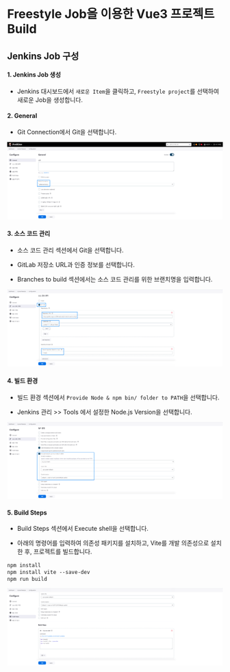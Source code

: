 # Freestyle Job을 이용한 Vue3 프로젝트 Build

## Jenkins Job 구성

#### 1. Jenkins Job 생성

- Jenkins 대시보드에서 `새로운 Item`을 클릭하고, `Freestyle project`를 선택하여 새로운 Job을 생성합니다.

#### 2. General

- Git Connection에서 Git을 선택합니다.

![Freestyle Job-1](images/freestyle-vue-1.png)

#### 3. 소스 코드 관리

- 소스 코드 관리 섹션에서 Git을 선택합니다.

- GitLab 저장소 URL과 인증 정보를 선택합니다.

- Branches to build 섹션에서는 소스 코드 관리를 위한 브랜치명을 입력합니다.

![Freestyle Job-1](images/freestyle-vue-2.png)

#### 4. 빌드 환경

- 빌드 환경 섹션에서 `Provide Node & npm bin/ folder to PATH`을 선택합니다.

- Jenkins 관리 >> Tools 에서 설정한 Node.js Version을 선택합니다.

![Freestyle Job-1](images/freestyle-vue-3.png)

#### 5. Build Steps

- Build Steps 섹션에서 Execute shell을 선택합니다.

- 아래의 명령어를 입력하여 의존성 패키지를 설치하고, Vite를 개발 의존성으로 설치한 후, 프로젝트를 빌드합니다.

```
npm install
npm install vite --save-dev
npm run build
```

![Freestyle Job-1](images/freestyle-vue-4.png)
